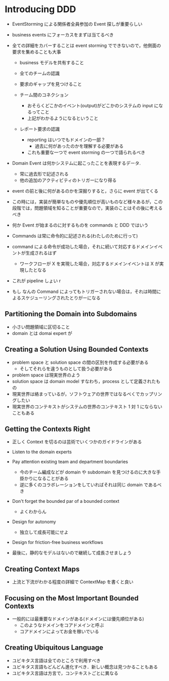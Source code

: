 # Introducing DDD

- EventStorming による関係者全員参加の Event 探しが重要らしい
- business events にフォーカスをまずは当てるべき

- 全ての詳細をカバーすることは event storming でできないので，他側面の要求を集めることも大事

  - business モデルを共有すること
  - 全てのチームの認識
  - 要求のギャップを見つけること
  - チーム間のコネクション

    - おそらくどこかのイベント(output)がどこかのシステムの input になるってこと
    - 上記がわかるようになるということ

  - レポート要求の認識
    - reporting はいつでもドメインの一部？
      - 過去に何があったのかを理解する必要がある
    - これも重要な一つで event storming の一つで語られるべき

- Domain Event は何かシステムに起こったことを表現するデータ.
  - 常に過去形で記述される
  - 他の追加のアクティビティのトリガーになり得る
- event の前と後に何があるのかを深掘りすると，さらに event が出てくる
- この時には，実装が簡単なものや優先順位が高いものなど様々あるが，この段階では，問題領域を知ることが重要なので，実装のことはその後に考えるべき
- 何か Event が始まるのに対するものを commands と DDD ではいう
- Commands は常に命令的に記述される(わたしのために行って)
- command による命令が成功した場合，それに続いて対応するドメインイベントが生成されるはず
  - ワークフローが X を実現した場合，対応するドメインイベントは X が実現したとなる
- これが pipeline しょい r
- もし なんの Command によってもトリガーされない場合は，それは時間によるスケジューリングされたとりがーになる

## Partitioning the Domain into Subdomains

- 小さい問題領域に区切ること
- domain とは domai expert が

## Creating a Solution Using Bounded Contexts

- problem space と solution space の間の区別を作成する必要がある
  - そしてそれらを違うものとして扱う必要がある
- problem space は現実世界のよう
- solution space は domain model すなわち，process として定義されたもの
- 現実世界は絡まっているが，ソフトウェアの世界ではなるべくでカップリングしたい
- 現実世界のコンテキストがシステムの世界のコンテキスト 1 対 1 にならないこともある

## Getting the Contexts Right

- 正しく Context を切るのは芸術でいくつかのガイドラインがある
- Listen to the domain experts
- Pay attention existing team and department boundaries

  - 今のチーム編成などが domain や subdomain を見つけるのに大きな手掛かりになることがある
  - 逆に多くのコラボレーションをしていればそれは同じ domain であるべき

- Don't forget the bounded par of a bounded context
  - よくわからん
- Design for autonomy

  - 独立して成長可能にせよ

- Design for friction-free business workflows

- 最後に，静的なモデルはないので継続して成長させましょう

## Creating Context Maps

- 上流と下流がわかる程度の詳細で ContextMap を書くと良い

## Focusing on the Most Important Bounded Contexts

- 一般的には最重要なドメインがある(ドメインには優先順位がある)
  - このようなドメインをコアドメインと呼ぶ
  - コアドメインによってお金を稼いでいる

## Creating Ubiquitous Language

- ユビキタス言語は全てのところで利用すべき
- ユビキタス言語もどんどん進化すべき．新しい概念は見つかることもある
- ユビキタス言語は方言で，コンテキストごとに異なる
